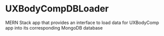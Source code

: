 # UXBodyCompDBLoader
MERN Stack app that provides an interface to load data for UXBodyComp app into its corresponding MongoDB database
